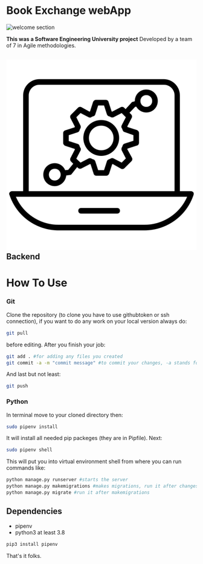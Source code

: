 # Book Exchange webApp

![welcome section](./assets/home_page.gif)

**This was a Software Engineering University project** Developed by a team of 7 in Agile methodologies.

## ![icon](./assets/BE_icon.png) Backend




# How To Use
### Git
Clone the repository (to clone you have to use githubtoken or ssh connection), if you want to do any work on your local version always do:
```sh
git pull
```
before editing. After you finish your job:
```sh
git add . #for adding any files you created
git commit -a -m "commit message" #to commit your changes, -a stands for all, you can commit specific files if you want.
```
And last but not least:
```sh
git push
```
### Python
In terminal move to your cloned directory then:
```sh
sudo pipenv install
```
It will install all needed pip packeges (they are in Pipfile).
Next:
```sh
sudo pipenv shell
```
This will put you into virtual environment shell from where you can run commands like:
```sh
python manage.py runserver #starts the server
python manage.py makemigrations #makes migrations, run it after changes to your models.py files
python manage.py migrate #run it after makemigrations
```
## Dependencies
* pipenv 
* python3 at least 3.8

```sh
pip3 install pipenv
```

That's it folks.
